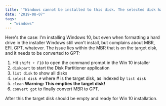 ```yaml
---
title: '"Windows cannot be installed to this disk. The selected disk has an MBR partition table. On EFI system, Windows can only be installed to GPT disks."'
date: "2019-08-07"
tags:
  - "windows"
---
```


Here's the case: I'm installing Windows 10, but even when formatting a hard drive in the installer Windows still won't install, but complains about MBR, EFI, GPT, whatever. The issue lies within the MBR that is on the target disk, and it needs to be converted to GPT:

1. Hit `shift + F10` to open the command prompt in the Win 10 installer
2. `diskpart` to start the Disk Partitioner application
3. `list disk` to show all disks
4. `select disk #` where # is the target disk, as indexed by `list disk`
5. `clean` **Warning: This empties the target disk!**
6. `convert gpt` to finally convert MBR to GPT.

After this the target disk should be empty and ready for Win 10 installation.
